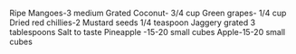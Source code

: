 Ripe Mangoes-3 medium
Grated Coconut- 3/4 cup
Green grapes- 1/4 cup
Dried red chillies-2
Mustard seeds 1/4 teaspoon
Jaggery grated 3 tablespoons
Salt to taste 
Pineapple -15-20 small cubes
Apple-15-20 small cubes
